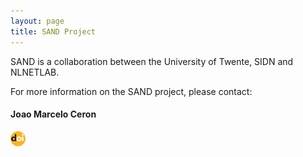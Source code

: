 ```yaml
---
layout: page
title: SAND Project
---
```


SAND is a collaboration between the University of Twente, SIDN and
NLNETLAB.

For more information on the SAND project, please contact:

<h4> Joao Marcelo Ceron </h4>
<i class="fa fa-globe" style="font-size:24px"></i><a href="http://www.botlog.org/ceron/>Website</a>


[<img src="/img/doi.png">   <i class="fa fa-globe" style="font-size:24px"></i>](https://doi.org/10.1145/3131365.3131366)




